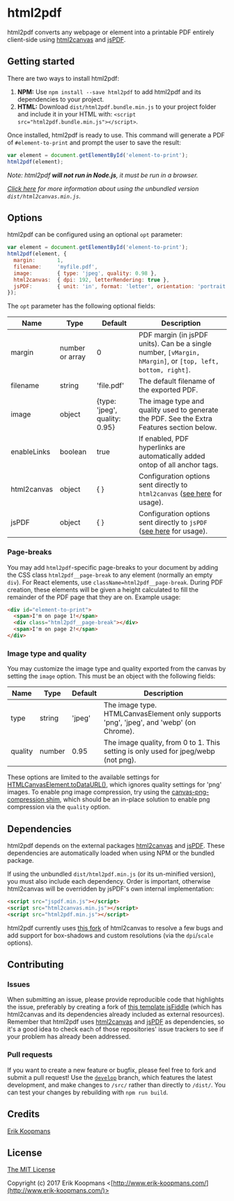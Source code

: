 # html2pdf

html2pdf converts any webpage or element into a printable PDF entirely client-side using [html2canvas](https://github.com/niklasvh/html2canvas) and [jsPDF](https://github.com/MrRio/jsPDF).

## Getting started

There are two ways to install html2pdf:

1. **NPM:** Use `npm install --save html2pdf` to add html2pdf and its dependencies to your project.
2. **HTML:** Download `dist/html2pdf.bundle.min.js` to your project folder and include it in your HTML with: `<script src="html2pdf.bundle.min.js"></script>`.

Once installed, html2pdf is ready to use. This command will generate a PDF of `#element-to-print` and prompt the user to save the result:

```js
var element = document.getElementById('element-to-print');
html2pdf(element);
```

*Note: html2pdf **will not run in Node.js**, it must be run in a browser.*

*[Click here](#dependencies) for more information about using the unbundled version `dist/html2canvas.min.js`.*

## Options

html2pdf can be configured using an optional `opt` parameter:

```js
var element = document.getElementById('element-to-print');
html2pdf(element, {
  margin:       1,
  filename:     'myfile.pdf',
  image:        { type: 'jpeg', quality: 0.98 },
  html2canvas:  { dpi: 192, letterRendering: true },
  jsPDF:        { unit: 'in', format: 'letter', orientation: 'portrait' }
});
```

The `opt` parameter has the following optional fields:

|Name        |Type            |Default                       |Description                                                                                                 |
|------------|----------------|------------------------------|------------------------------------------------------------------------------------------------------------|
|margin      |number or array |0                             |PDF margin (in jsPDF units). Can be a single number, `[vMargin, hMargin]`, or `[top, left, bottom, right]`. |
|filename    |string          |'file.pdf'                    |The default filename of the exported PDF.                                                                   |
|image       |object          |{type: 'jpeg', quality: 0.95} |The image type and quality used to generate the PDF. See the Extra Features section below.                  |
|enableLinks |boolean         |true                          |If enabled, PDF hyperlinks are automatically added ontop of all anchor tags.                                |
|html2canvas |object          |{ }                           |Configuration options sent directly to `html2canvas` ([see here](https://html2canvas.hertzen.com/documentation.html#available-options) for usage).|
|jsPDF       |object          |{ }                           |Configuration options sent directly to `jsPDF` ([see here](http://rawgit.com/MrRio/jsPDF/master/docs/jsPDF.html) for usage).|

### Page-breaks

You may add `html2pdf`-specific page-breaks to your document by adding the CSS class `html2pdf__page-break` to any element (normally an empty `div`). For React elements, use `className=html2pdf__page-break`. During PDF creation, these elements will be given a height calculated to fill the remainder of the PDF page that they are on. Example usage:

```html
<div id="element-to-print">
  <span>I'm on page 1!</span>
  <div class="html2pdf__page-break"></div>
  <span>I'm on page 2!</span>
</div>
```

### Image type and quality

You may customize the image type and quality exported from the canvas by setting the `image` option. This must be an object with the following fields:

|Name        |Type            |Default                       |Description                                                                                  |
|------------|----------------|------------------------------|---------------------------------------------------------------------------------------------|
|type        |string          |'jpeg'                        |The image type. HTMLCanvasElement only supports 'png', 'jpeg', and 'webp' (on Chrome).       |
|quality     |number          |0.95                          |The image quality, from 0 to 1. This setting is only used for jpeg/webp (not png).           |

These options are limited to the available settings for [HTMLCanvasElement.toDataURL()](https://developer.mozilla.org/en-US/docs/Web/API/HTMLCanvasElement/toDataURL), which ignores quality settings for 'png' images. To enable png image compression, try using the [canvas-png-compression shim](https://github.com/ShyykoSerhiy/canvas-png-compression), which should be an in-place solution to enable png compression via the `quality` option.

## Dependencies

html2pdf depends on the external packages [html2canvas](https://github.com/niklasvh/html2canvas) and [jsPDF](https://github.com/MrRio/jsPDF). These dependencies are automatically loaded when using NPM or the bundled package.

If using the unbundled `dist/html2pdf.min.js` (or its un-minified version), you must also include each dependency. Order is important, otherwise html2canvas will be overridden by jsPDF's own internal implementation:

```html
<script src="jspdf.min.js"></script>
<script src="html2canvas.min.js"></script>
<script src="html2pdf.min.js"></script>
```

html2pdf currently uses [this fork](https://github.com/eKoopmans/html2canvas/tree/develop) of html2canvas to resolve a few bugs and add support for box-shadows and custom resolutions (via the `dpi`/`scale` options).

## Contributing

### Issues

When submitting an issue, please provide reproducible code that highlights the issue, preferably by creating a fork of [this template jsFiddle](https://jsfiddle.net/o0kL8zkk/) (which has html2canvas and its dependencies already included as external resources). Remember that html2pdf uses [html2canvas](https://github.com/niklasvh/html2canvas) and [jsPDF](https://github.com/MrRio/jsPDF) as dependencies, so it's a good idea to check each of those repositories' issue trackers to see if your problem has already been addressed.

### Pull requests

If you want to create a new feature or bugfix, please feel free to fork and submit a pull request! Use the [`develop`](/eKoopmans/html2pdf/tree/develop) branch, which features the latest development, and make changes to `/src/` rather than directly to `/dist/`. You can test your changes by rebuilding with `npm run build`.

## Credits

[Erik Koopmans](https://github.com/eKoopmans)

## License

[The MIT License](http://opensource.org/licenses/MIT)

Copyright (c) 2017 Erik Koopmans <[http://www.erik-koopmans.com/](http://www.erik-koopmans.com/)>
